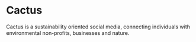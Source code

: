 # Cactus
Cactus is a sustainability oriented social media, connecting individuals with environmental non-profits, businesses and nature.
